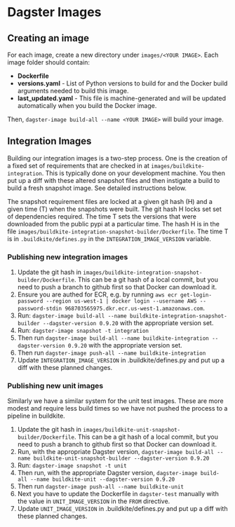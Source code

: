 # Dagster Images

## Creating an image

For each image, create a new directory under `images/<YOUR IMAGE>`. Each image folder should
contain:

- **Dockerfile**
- **versions.yaml** - List of Python versions to build for and the Docker build arguments needed to
  build this image.
- **last_updated.yaml** - This file is machine-generated and will be updated automatically when you
  build the Docker image.

Then, `dagster-image build-all --name <YOUR IMAGE>` will build your image.

## Integration Images

Building our integration images is a two-step process. One is the creation of a fixed set of
requirements that are checked in at `images/buildkite-integration`. This is typically done on your
development machine. You then put up a diff with these altered snapshot files and then instigate a
build to build a fresh snapshot image. See detailed instructions below.

The snapshot requirement files are locked at a given git hash (H) and a given time (T) when the
snapshots were built. The git hash H locks set set of dependencies required. The time T sets the
versions that were downloaded from the public pypi at a particular time. The hash H is in the file
`images/buildkite-integration-snapshot-builder/Dockerfile`. The time T is in `.buildkite/defines.py`
in the `INTEGRATION_IMAGE_VERSION` variable.

### Publishing new integration images

1. Update the git hash in `images/buildkite-integration-snapshot-builder/Dockerfile`. This can be a git hash of a local commit, but you need to push a branch to github first so that Docker can download it.
2. Ensure you are authed for ECR, e.g. by running
   `aws ecr get-login-password --region us-west-1 | docker login --username AWS --password-stdin 968703565975.dkr.ecr.us-west-1.amazonaws.com`.
3. Run: `dagster-image build-all --name buildkite-integration-snapshot-builder --dagster-version 0.9.20`
   with the appropriate version set.
4. Run: `dagster-image snapshot -t integration`
5. Then run `dagster-image build-all --name buildkite-integration --dagster-version 0.9.20` with
   the appropriate version set.
6. Then run `dagster-image push-all --name buildkite-integration`
7. Update `INTEGRATION_IMAGE_VERSION` in .buildkite/defines.py and put up a diff with these planned changes.

### Publishing new unit images

Similarly we have a similar system for the unit test images. These are more
modest and require less build times so we have not pushed the process
to a pipeline in buildkite.

1. Update the git hash in `images/buildkite-unit-snapshot-builder/Dockerfile`. This can be a git hash of a local commit, but you need to push a branch to github first so that Docker can download it.
2. Run, with the appropriate Dagster version,
   `dagster-image build-all --name buildkite-unit-snapshot-builder --dagster-version 0.9.20`
3. Run: `dagster-image snapshot -t unit`
4. Then run, with the appropriate Dagster version,
   `dagster-image build-all --name buildkite-unit --dagster-version 0.9.20`
5. Then run `dagster-image push-all --name buildkite-unit`
6. Next you have to update the Dockerfile in `dagster-test` manually with the value in
   `UNIT_IMAGE_VERSION` in the `FROM` directive.
7. Update `UNIT_IMAGE_VERSION` in .buildkite/defines.py and put up a diff with these planned changes.
